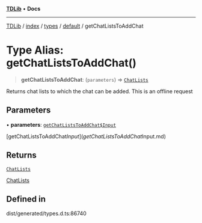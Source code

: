 [**TDLib**](../../../../../../README.md) • **Docs**

***

[TDLib](../../../../../../modules.md) / [index](../../../../../README.md) / [types](../../../README.md) / [default](../README.md) / getChatListsToAddChat

# Type Alias: getChatListsToAddChat()

> **getChatListsToAddChat**: (`parameters`) => [`ChatLists`](ChatLists-1.md)

Returns chat lists to which the chat can be added. This is an offline request

## Parameters

• **parameters**: [`getChatListsToAddChat$Input`](getChatListsToAddChat$Input.md)

[getChatListsToAddChat$Input](getChatListsToAddChat$Input.md)

## Returns

[`ChatLists`](ChatLists-1.md)

[ChatLists](ChatLists-1.md)

## Defined in

dist/generated/types.d.ts:86740
